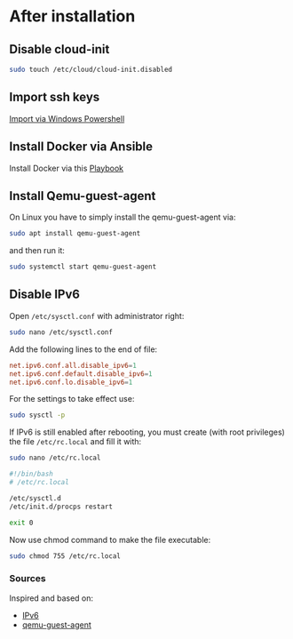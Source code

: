 # After installation

## Disable cloud-init

```bash
sudo touch /etc/cloud/cloud-init.disabled
```

## Import ssh keys

[Import via Windows Powershell](../../ssh/ssh-key-windows-to-linux.md)

## Install Docker via Ansible

Install Docker via this [Playbook](../../../ansible/install-docker/README.md)

## Install Qemu-guest-agent

On Linux you have to simply install the qemu-guest-agent via:

```bash
sudo apt install qemu-guest-agent
```

and then run it:

```bash
sudo systemctl start qemu-guest-agent
```

## Disable IPv6

Open `/etc/sysctl.conf` with administrator right:

```bash
sudo nano /etc/sysctl.conf
```

Add the following lines to the end of file:

```conf
net.ipv6.conf.all.disable_ipv6=1
net.ipv6.conf.default.disable_ipv6=1
net.ipv6.conf.lo.disable_ipv6=1
```

For the settings to take effect use:

```bash
sudo sysctl -p
```

If IPv6 is still enabled after rebooting, you must create (with root privileges) the file `/etc/rc.local` and fill it with:

```bash
sudo nano /etc/rc.local
```

```bash
#!/bin/bash
# /etc/rc.local

/etc/sysctl.d
/etc/init.d/procps restart

exit 0
```

Now use chmod command to make the file executable:

```bash
sudo chmod 755 /etc/rc.local
```

### Sources

Inspired and based on:

- [IPv6](https://itsfoss.com/disable-ipv6-ubuntu-linux/)
- [qemu-guest-agent](https://pve.proxmox.com/wiki/Qemu-guest-agent)
